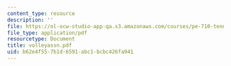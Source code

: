 ```yaml
---
content_type: resource
description: ''
file: https://ol-ocw-studio-app-qa.s3.amazonaws.com/courses/pe-710-tennis-spring-2007/b62e4f557b1d6591abc1bcbc426fa941_volleyassn.pdf
file_type: application/pdf
resourcetype: Document
title: volleyassn.pdf
uid: b62e4f55-7b1d-6591-abc1-bcbc426fa941
---
```

